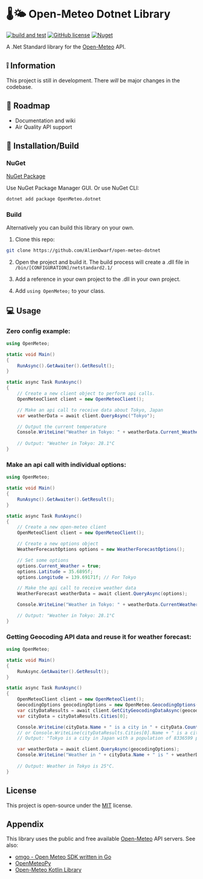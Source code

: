 
# 🌡️🌤️ Open-Meteo Dotnet Library
[![build and test](https://github.com/AlienDwarf/open-meteo-dotnet/actions/workflows/build-and-test.yml/badge.svg)](https://github.com/AlienDwarf/open-meteo-dotnet/actions/workflows/build-and-test.yml)
[![GitHub license](https://img.shields.io/github/license/AlienDwarf/open-meteo-dotnet)](https://github.com/AlienDwarf/open-meteo-dotnet/blob/master/LICENSE.txt)
[![Nuget](https://img.shields.io/nuget/v/openmeteo.dotnet)](https://www.nuget.org/packages/OpenMeteo.dotnet)

A .Net Standard library for the [Open-Meteo](https://open-meteo.com) API.
## ❕ Information

This project is still in development. There *will* be major changes in the codebase.

## 🎯 Roadmap
- Documentation and wiki
- Air Quality API support


## 🔨 Installation/Build

### NuGet
[NuGet Package](https://www.nuget.org/packages/OpenMeteo.dotnet/)

Use NuGet Package Manager GUI. Or use NuGet CLI:

```bash
dotnet add package OpenMeteo.dotnet
```

### Build
Alternatively you can build this library on your own.

1. Clone this repo:
```bash
git clone https://github.com/AlienDwarf/open-meteo-dotnet
```

2. Open the project and build it. The build process will create a .dll file in ```/bin/[CONFIGURATION]/netstandard2.1/```

3. Add a reference in your own project to the .dll in your own project.

4. Add ```using OpenMeteo;``` to your class.

## 💻 Usage

### Zero config example:
```c#
using OpenMeteo;

static void Main()
{
    RunAsync().GetAwaiter().GetResult();
}

static async Task RunAsync()
{
    // Create a new client object to perform api calls.
    OpenMeteoClient client = new OpenMeteoClient();

    // Make an api call to receive data about Tokyo, Japan
    var weatherData = await client.QueryAsync("Tokyo");

    // Output the current temperature
    Console.WriteLine("Weather in Tokyo: " + weatherData.Current_Weather.Temperature + "°C");
    
    // Output: "Weather in Tokyo: 28.1°C
}
```

### Make an api call with individual options:
```c#
using OpenMeteo;

static void Main()
{
    RunAsync().GetAwaiter().GetResult();
}

static async Task RunAsync()
{
    // Create a new open-meteo client
    OpenMeteoClient client = new OpenMeteoClient();

    // Create a new options object
    WeatherForecastOptions options = new WeatherForecastOptions();

    // Set some options
    options.Current_Weather = true;
    options.Latitude = 35.6895f; 
    options.Longitude = 139.69171f; // For Tokyo

    // Make the api call to receive weather data
    WeatherForecast weatherData = await client.QueryAsync(options);

    Console.WriteLine("Weather in Tokyo: " + weatherData.CurrentWeather.Temperature + "°C");

    // Output: "Weather in Tokyo: 28.1°C
}
```
### Getting Geocoding API data and reuse it for weather forecast:
```c#
using OpenMeteo;

static void Main()
{
    RunAsync.GetAwaiter().GetResult();
}

static async Task RunAsync()
{
    OpenMeteoClient client = new OpenMeteoClient();
    GeocodingOptions geocodingOptions = new OpenMeteo.GeocodingOptions("Tokyo");
    var cityDataResults = await client.GetCityGeocodingDataAsync(geocodingOptions);
    var cityData = cityDataResults.Cities[0];

    Console.WriteLine(cityData.Name + " is a city in " + cityData.Country + " with a population of " + cityData.Population + " people.");
    // or Console.WriteLine(cityDataResults.Cities[0].Name + " is a city in " + cityData.Cities[0].Country + " with a population of " + cityData.Cities[0].Population + " people.");
    // Output: "Tokyo is a city in Japan with a population of 8336599 people."

    var weatherData = await client.QueryAsync(geocodingOptions);
    Console.WriteLine("Weather in " + cityData.Name + " is " + weatherData.CurrentWeather.Temperature + "°C");
    
    // Output: Weather in Tokyo is 25°C.
}
```


## License

This project is open-source under the [MIT](https://github.com/AlienDwarf/open-meteo-dotnet/blob/master/LICENSE.txt) license.

## Appendix

This library uses the public and free available [Open-Meteo](https://open-meteo.com) API servers.
See also:
- [omgo - Open Meteo SDK written in Go ](https://github.com/HectorMalot/omgo)
- [OpenMeteoPy](https://github.com/m0rp43us/openmeteopy)
- [Open-Meteo Kotlin Library](https://github.com/open-meteo/open-meteo-api-kotlin)

